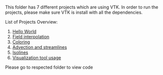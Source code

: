 This folder has 7 different projects which are using VTK. In order to run the projects, please make sure VTK is install with all the dependencies. 

List of Projects Overview:
1. [Hello World](https://www.cs.uoregon.edu/Classes/15F/cis410visualization/proj1.html)
2. [Field interpolation](://www.cs.uoregon.edu/Classes/15F/cis410visualization/proj2.html)
3. [Coloring](https://www.cs.uoregon.edu/Classes/15F/cis410visualization/proj3.html)
4. [Advection and streamlines](https://www.cs.uoregon.edu/Classes/15F/cis410visualization/proj4.html)
6. [Isolines](https://www.cs.uoregon.edu/Classes/15F/cis410visualization/proj6.html)
7. [Visualization tool usage](https://www.cs.uoregon.edu/Classes/15F/cis410visualization/proj7/CIS410_project7A.pdf)

Please go to respected folder to view code
